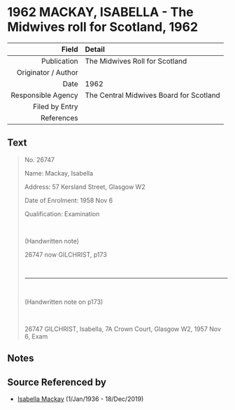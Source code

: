 ﻿---
layout: page
permalink: /sources/s35478116
---

# 1962 MACKAY, ISABELLA - The Midwives roll for Scotland, 1962

Field | Detail
---:|:---
Publication | The Midwives Roll for Scotland
Originator / Author | 
Date | 1962
Responsible Agency | The Central Midwives Board for Scotland
Filed by Entry | 
References | 

## Text

> No. 26747
>
> Name: Mackay, Isabella
>
> Address: 57 Kersland Street, Glasgow W2
>
> Date of Enrolment: 1958 Nov 6
>
> Qualification: Examination
>
> <br/>
>
> (Handwritten note)
>
> 26747 now GILCHRIST, p173
>
> <br/>
>
> ---
>
> <br/>
>
> (Handwritten note on p173)
>
> <br/>
>
> 26747 GILCHRIST, Isabella, 7A Crown Court, Glasgow W2, 1957 Nov 6, Exam
>

## Notes


## Source Referenced by

* [Isabella Mackay](../people/@25303611@-isabella-mackay-b1936-1-1-d2019-12-18.md) (1/Jan/1936 - 18/Dec/2019)

